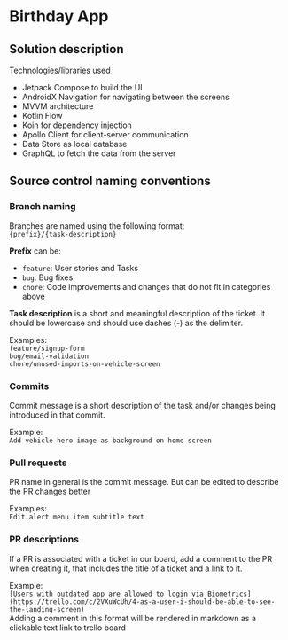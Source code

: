 # Birthday App

## Solution description

Technologies/libraries used
- Jetpack Compose to build the UI
- AndroidX Navigation for navigating between the screens
- MVVM architecture
- Kotlin Flow
- Koin for dependency injection
- Apollo Client for client-server communication
- Data Store as local database
- GraphQL to fetch the data from the server


## Source control naming conventions

### Branch naming

Branches are named using the following format: <br/>
`{prefix}/{task-description}`

**Prefix** can be:
- `feature`: User stories and Tasks
- `bug`: Bug fixes
- `chore`: Code improvements and changes that do not fit in categories above

**Task description** is a short and meaningful description of the ticket. It should be lowercase and should use dashes (-) as the delimiter.

Examples: <br/>
`feature/signup-form` <br/>
`bug/email-validation` <br/>
`chore/unused-imports-on-vehicle-screen` <br/>

### Commits

Commit message is a short description of the task and/or changes being introduced in that commit.

Example: <br/>
`Add vehicle hero image as background on home screen`

### Pull requests

PR name in general is the commit message. But can be edited to describe the PR changes better

Examples:<br/>
`Edit alert menu item subtitle text`

### PR descriptions

If a PR is associated with a ticket in our board, add a comment to the PR when creating it, that includes the title of a ticket and a link to it.

Example:<br/>
`[Users with outdated app are allowed to login via Biometrics](https://trello.com/c/2VXuWcUh/4-as-a-user-i-should-be-able-to-see-the-landing-screen)`<br/>
Adding a comment in this format will be rendered in markdown as a clickable text link to trello board